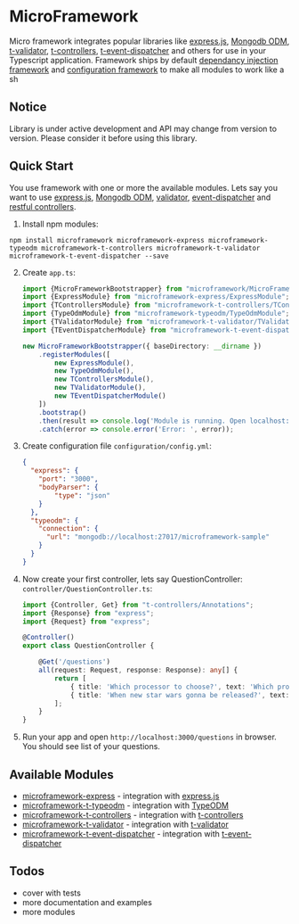 # MicroFramework

Micro framework integrates popular libraries like [express.js][1], [Mongodb ODM][2], [t-validator][5],
[t-controllers][4], [t-event-dispatcher][7]
and others for use in your Typescript application. Framework ships by default [dependancy injection framework][3] and
[configuration framework][6] to make all modules to work like a sh

## Notice

Library is under active development and API may change from version to version. 
Please consider it before using this library.

## Quick Start

You use framework with one or more the available modules. Lets say you want to use [express.js][1], [Mongodb ODM][2],
[validator][5], [event-dispatcher][7] and [restful controllers][4].

1. Install npm modules: 

`npm install microframework microframework-express microframework-typeodm microframework-t-controllers microframework-t-validator microframework-t-event-dispatcher --save`

2. Create `app.ts`:
    
    ```typescript
    import {MicroFrameworkBootstrapper} from "microframework/MicroFrameworkBootstrapper";
    import {ExpressModule} from "microframework-express/ExpressModule";
    import {TControllersModule} from "microframework-t-controllers/TControllersModule";
    import {TypeOdmModule} from "microframework-typeodm/TypeOdmModule";
    import {TValidatorModule} from "microframework-t-validator/TValidatorModule";
    import {TEventDispatcherModule} from "microframework-t-event-dispatcher/TEventDispatcherModule";
    
    new MicroFrameworkBootstrapper({ baseDirectory: __dirname })
        .registerModules([
            new ExpressModule(),
            new TypeOdmModule(),
            new TControllersModule(),
            new TValidatorModule(),
            new TEventDispatcherModule()
        ])
        .bootstrap()
        .then(result => console.log('Module is running. Open localhost:3000'))
        .catch(error => console.error('Error: ', error));
    ```
    
3. Create configuration file `configuration/config.yml`:
    
    ```json
    {
      "express": {
        "port": "3000",
        "bodyParser": {
            "type": "json"
        }
      },
      "typeodm": {
        "connection": {
          "url": "mongodb://localhost:27017/microframework-sample"
        }
      }
    }
    ```
    
4. Now create your first controller, lets say QuestionController: `controller/QuestionController.ts`:
    
    ```typescript
    import {Controller, Get} from "t-controllers/Annotations";
    import {Response} from "express";
    import {Request} from "express";
    
    @Controller()
    export class QuestionController {
    
        @Get('/questions')
        all(request: Request, response: Response): any[] {
            return [
                { title: 'Which processor to choose?', text: 'Which processor is better: Core i5 or Core i7?' },
                { title: 'When new star wars gonna be released?', text: 'When star wars gonna be released? I think in december' }
            ];
        }
    }
    ```

5. Run your app and open `http://localhost:3000/questions` in browser. You should see list of your questions.

## Available Modules

* [microframework-express](https://github.com/PLEEROCK/microframework-express) - integration with [express.js][1]
* [microframework-t-typeodm](https://github.com/PLEEROCK/microframework-t-typeodm) - integration with [TypeODM][2]
* [microframework-t-controllers](https://github.com/PLEEROCK/microframework-t-controllers) - integration with [t-controllers][4]
* [microframework-t-validator](https://github.com/PLEEROCK/microframework-t-validator) - integration with [t-validator][5]
* [microframework-t-event-dispatcher](https://github.com/PLEEROCK/microframework-t-event-dispatcher) - integration with [t-event-dispatcher][7]

## Todos

* cover with tests
* more documentation and examples
* more modules

[1]: http://expressjs.com/
[2]: https://github.com/PLEEROCK/typeodm
[3]: https://github.com/PLEEROCK/typedi
[4]: https://github.com/PLEEROCK/t-controllers
[5]: https://github.com/PLEEROCK/t-validator
[6]: https://github.com/PLEEROCK/t-configurator
[7]: https://github.com/PLEEROCK/t-event-dispatcher

